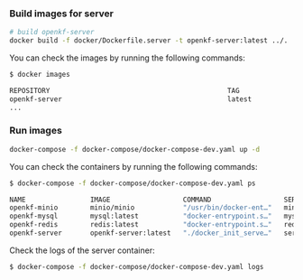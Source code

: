 

### Build images for server

```bash
# build openkf-server
docker build -f docker/Dockerfile.server -t openkf-server:latest ../.
```

You can check the images by running the following commands:
```bash
$ docker images

REPOSITORY                                            TAG                 IMAGE ID       CREATED              SIZE
openkf-server                                         latest              f1676becc5ce   About a minute ago   60.5MB
...
```
### Run images

```bash
docker-compose -f docker-compose/docker-compose-dev.yaml up -d
```

You can check the containers by running the following commands:
```bash
$ docker-compose -f docker-compose/docker-compose-dev.yaml ps

NAME                IMAGE                  COMMAND                  SERVICE             CREATED             STATUS                         PORTS
openkf-minio        minio/minio            "/usr/bin/docker-ent…"   minio               8 minutes ago       Up 27 seconds                  0.0.0.0:9100->9000/tcp, :::9100->9000/tcp, 0.0.0.0:9190->9090/tcp, :::9190->9090/tcp
openkf-mysql        mysql:latest           "docker-entrypoint.s…"   mysql               47 minutes ago      Restarting (1) 7 seconds ago   
openkf-redis        redis:latest           "docker-entrypoint.s…"   redis               47 minutes ago      Up 29 seconds                  0.0.0.0:6479->6379/tcp, :::6479->6379/tcp
openkf-server       openkf-server:latest   "./docker_init_serve…"   server              30 seconds ago      Up 5 seconds                   0.0.0.0:10010->10010/tcp, :::10010->10010/tcp                                                                             3.2s
```

Check the logs of the server container:
```bash
$ docker-compose -f docker-compose/docker-compose-dev.yaml logs
```